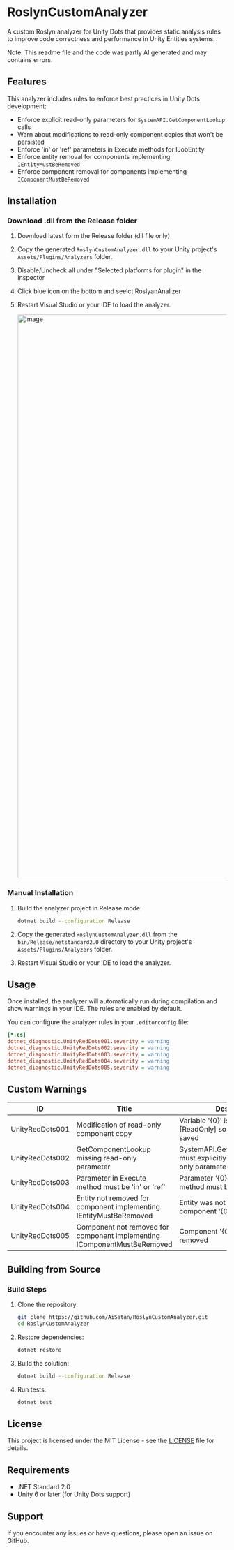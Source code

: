 # RoslynCustomAnalyzer

A custom Roslyn analyzer for Unity Dots that provides static analysis rules to improve code correctness and performance in Unity Entities systems.

Note: This readme file and the code was partly AI generated and may contains errors.

## Features

This analyzer includes rules to enforce best practices in Unity Dots development:

- Enforce explicit read-only parameters for `SystemAPI.GetComponentLookup` calls
- Warn about modifications to read-only component copies that won't be persisted
- Enforce 'in' or 'ref' parameters in Execute methods for IJobEntity
- Enforce entity removal for components implementing `IEntityMustBeRemoved`
- Enforce component removal for components implementing `IComponentMustBeRemoved`

## Installation

### Download .dll from the Release folder

1. Download latest form the Release folder (dll file only)
2. Copy the generated `RoslynCustomAnalyzer.dll` to your Unity project's `Assets/Plugins/Analyzers` folder.
3. Disable/Uncheck all under "Selected platforms for plugin" in the inspector
4. Click blue icon on the bottom and seelct RoslyanAnalizer
5. Restart Visual Studio or your IDE to load the analyzer.

   <img width="571" height="1292" alt="image" src="https://github.com/user-attachments/assets/3a104f4d-3d69-4a84-b647-e809ff1e04a3" />



### Manual Installation

1. Build the analyzer project in Release mode:
   ```bash
   dotnet build --configuration Release
   ```

2. Copy the generated `RoslynCustomAnalyzer.dll` from the `bin/Release/netstandard2.0` directory to your Unity project's `Assets/Plugins/Analyzers` folder.

3. Restart Visual Studio or your IDE to load the analyzer.

## Usage

Once installed, the analyzer will automatically run during compilation and show warnings in your IDE. The rules are enabled by default.

You can configure the analyzer rules in your `.editorconfig` file:

```ini
[*.cs]
dotnet_diagnostic.UnityRedDots001.severity = warning
dotnet_diagnostic.UnityRedDots002.severity = warning
dotnet_diagnostic.UnityRedDots003.severity = warning
dotnet_diagnostic.UnityRedDots004.severity = warning
dotnet_diagnostic.UnityRedDots005.severity = warning
```

## Custom Warnings

| ID | Title | Description | Severity |
|----|-------|-------------|----------|
| UnityRedDots001 | Modification of read-only component copy | Variable '{0}' is a copy from a [ReadOnly] source and will not be saved | Warning |
| UnityRedDots002 | GetComponentLookup missing read-only parameter | SystemAPI.GetComponentLookup must explicitly specify the read-only parameter (true or false) | Warning |
| UnityRedDots003 | Parameter in Execute method must be 'in' or 'ref' | Parameter '{0}' in Execute method must be 'in' or 'ref' | Warning |
| UnityRedDots004 | Entity not removed for component implementing IEntityMustBeRemoved | Entity was not removed for component '{0}' | Warning |
| UnityRedDots005 | Component not removed for component implementing IComponentMustBeRemoved | Component '{0}' was not removed | Warning |

## Building from Source

### Build Steps

1. Clone the repository:
   ```bash
   git clone https://github.com/AiSatan/RoslynCustomAnalyzer.git
   cd RoslynCustomAnalyzer
   ```

2. Restore dependencies:
   ```bash
   dotnet restore
   ```

3. Build the solution:
   ```bash
   dotnet build --configuration Release
   ```

4. Run tests:
   ```bash
   dotnet test
   ```

## License

This project is licensed under the MIT License - see the [LICENSE](LICENSE) file for details.

## Requirements

- .NET Standard 2.0
- Unity 6 or later (for Unity Dots support)

## Support

If you encounter any issues or have questions, please open an issue on GitHub.

